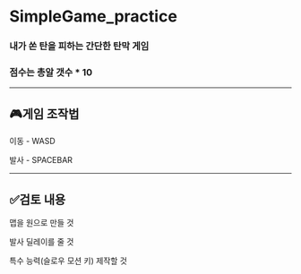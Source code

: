 # SimpleGame_practice

### 내가 쏜 탄을 피하는 간단한 탄막 게임 
### 점수는 총알 갯수 * 10
---
## 🎮게임 조작법

이동 - WASD

발사 - SPACEBAR

---
## ✅검토 내용
맵을 원으로 만들 것

발사 딜레이를 줄 것

특수 능력(슬로우 모션 키) 제작할 것
